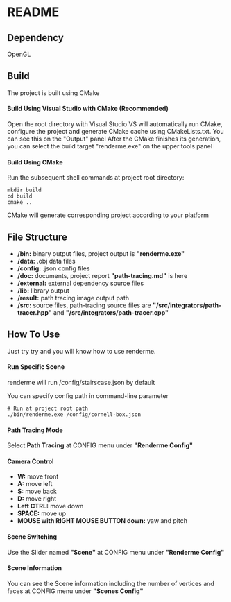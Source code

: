 # README



## Dependency

OpenGL



## Build

The project is built using CMake

#### Build Using Visual Studio with CMake (Recommended)

Open the root directory with Visual Studio
VS will automatically run CMake, configure the project and generate CMake cache using CMakeLists.txt.
You can see this on the "Output" panel
After the CMake finishes its generation, you can select the build target "renderme.exe" on the upper tools panel

#### Build Using CMake

Run the subsequent shell commands at project root directory:

```shell
mkdir build
cd build
cmake ..
```
CMake will generate corresponding project according to your platform



## File Structure

- **/bin:** binary output files, project output is **"renderme.exe"**
- **/data:** .obj data files
- **/config:** .json config files
- **/doc:** documents, project report **"path-tracing.md"** is here
- **/external:** external dependency source files
- **/lib:** library output
- **/result:** path tracing image output path
- **/src:** source files, path-tracing source files are **"/src/integrators/path-tracer.hpp"** and **"/src/integrators/path-tracer.cpp"**



## How To Use

Just try try and you will know how to use renderme.

#### Run Specific Scene

renderme will run /config/stairscase.json by default

You can specify config path in command-line parameter

```shell
# Run at project root path
./bin/renderme.exe /config/cornell-box.json
```

#### Path Tracing Mode
Select **Path Tracing** at CONFIG menu under **"Renderme Config"**

#### Camera Control
- **W:** move front
- **A:** move left
- **S:** move back
- **D:** move right
- **Left CTRL:** move down
- **SPACE:** move up
- **MOUSE with RIGHT MOUSE BUTTON down:** yaw and pitch

#### Scene Switching
Use the Slider named **"Scene"** at CONFIG menu under **"Renderme Config"**

#### Scene Information
You can see the Scene information including the number of vertices and faces at CONFIG menu under **"Scenes Config"**
